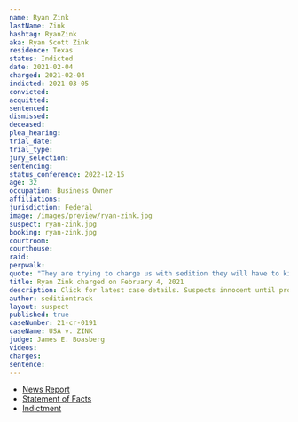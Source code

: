 ```yaml
---
name: Ryan Zink
lastName: Zink
hashtag: RyanZink
aka: Ryan Scott Zink
residence: Texas
status: Indicted
date: 2021-02-04
charged: 2021-02-04
indicted: 2021-03-05
convicted:
acquitted:
sentenced:
dismissed:
deceased:
plea_hearing:
trial_date:
trial_type:
jury_selection:
sentencing:
status_conference: 2022-12-15
age: 32
occupation: Business Owner
affiliations:
jurisdiction: Federal
image: /images/preview/ryan-zink.jpg
suspect: ryan-zink.jpg
booking: ryan-zink.jpg
courtroom:
courthouse:
raid:
perpwalk:
quote: "They are trying to charge us with sedition they will have to kill me I'm not coming quietly."
title: Ryan Zink charged on February 4, 2021
description: Click for latest case details. Suspects innocent until proven guilty.
author: seditiontrack
layout: suspect
published: true
caseNumber: 21-cr-0191
caseName: USA v. ZINK
judge: James E. Boasberg
videos:
charges:
sentence:
---
```

- [News Report](https://www.lubbockonline.com/story/news/crime/2021/02/04/lubbock-man-accused-participating-capitol-riots/4399609001/)
- [Statement of Facts](https://www.justice.gov/usao-dc/case-multi-defendant/file/1371576/download)
- [Indictment](https://www.justice.gov/usao-dc/case-multi-defendant/file/1414721/download)
